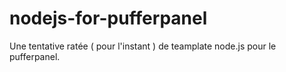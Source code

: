 # nodejs-for-pufferpanel
Une tentative ratée ( pour l'instant ) de teamplate node.js pour le pufferpanel.
